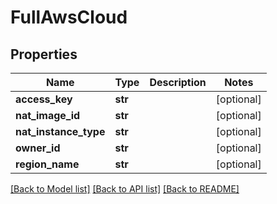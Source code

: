 # FullAwsCloud

## Properties
Name | Type | Description | Notes
------------ | ------------- | ------------- | -------------
**access_key** | **str** |  | [optional] 
**nat_image_id** | **str** |  | [optional] 
**nat_instance_type** | **str** |  | [optional] 
**owner_id** | **str** |  | [optional] 
**region_name** | **str** |  | [optional] 

[[Back to Model list]](../README.md#documentation-for-models) [[Back to API list]](../README.md#documentation-for-api-endpoints) [[Back to README]](../README.md)


